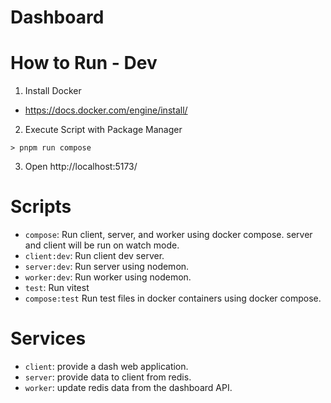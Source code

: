 # Dashboard

# How to Run - Dev

1. Install Docker

- https://docs.docker.com/engine/install/

2. Execute Script with Package Manager

```
> pnpm run compose
```

3. Open http://localhost:5173/

# Scripts

- `compose`: Run client, server, and worker using docker compose. server and client will be run on watch mode.
- `client:dev`: Run client dev server.
- `server:dev`: Run server using nodemon.
- `worker:dev`: Run worker using nodemon.
- `test`: Run vitest
- `compose:test` Run test files in docker containers using docker compose.

# Services

- `client`: provide a dash web application.
- `server`: provide data to client from redis.
- `worker`: update redis data from the dashboard API.
